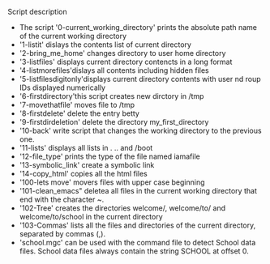 Script description
- The script '0-current_working_directory' prints the absolute path name of the current working directory
- '1-listit' dislays the contents list of current directory
- '2-bring_me_home' changes directory to user home directory
- '3-listfiles' displays current directory contencts in a long format
- '4-listmorefiles'dislays all contents including hidden files
- '5-listfilesdigitonly'displays current directory contents with user nd roup IDs displayed numerically
- '6-firstdirectory'this script creates new dirctory in /tmp
- '7-movethatfile' moves file to /tmp
- '8-firstdelete' delete the entry betty
- '9-firstdirdeletion' delete the directory my_first_directory
- '10-back' write script that changes the working directory to the previous one.
- '11-lists' displays all lists in . .. and /boot
- '12-file_type' prints the type of the file named iamafile
- '13-symbolic_link' create a symbolic link
- '14-copy_html' copies all the html files
- '100-lets move' movers files with upper case beginning
- '101-clean_emacs" deletea all files in the current working directory that end with the character ~.
- '102-Tree' creates the directories welcome/, welcome/to/ and welcome/to/school in the current directory
- '103-Commas' lists all the files and directories of the current directory, separated by commas (,).
- 'school.mgc' can be used with the command file to detect School data files. School data files always contain the string SCHOOL at offset 0.












